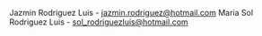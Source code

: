 Jazmin Rodriguez Luis - jazmin.rodriguez@hotmail.com
Maria Sol Rodriguez Luis - sol_rodriguezluis@hotmail.com
